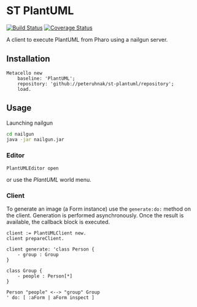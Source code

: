 # ST PlantUML
[![Build Status](https://travis-ci.org/peteruhnak/st-plantuml.svg?branch=master)](https://travis-ci.org/peteruhnak/st-plantuml) [![Coverage Status](https://coveralls.io/repos/github/peteruhnak/st-plantuml/badge.svg)](https://coveralls.io/github/peteruhnak/st-plantuml)

A client to execute PlantUML from Pharo using a nailgun server.

## Installation

```smalltalk
Metacello new
	baseline: 'PlantUML';
	repository: 'github://peteruhnak/st-plantuml/repository';
	load.
```

## Usage

Launching nailgun

```bash
cd nailgun
java -jar nailgun.jar
```

### Editor

```smalltalk
PlantUMLEditor open
```

or use the *PlantUML* world menu.

### Client

To generate an image (a Form instance) use the `generate:do:` method on the client.
Generation is performed asynchronously. Once the result is available, the callback block is executed.

```smalltalk
client := PlantUMLClient new.
client prepareClient.

client generate: 'class Person {
	- group : Group
}

class Group {
	- people : Person[*]
}

Person "people" <--> "group" Group
' do: [ :aForm | aForm inspect ]
```

